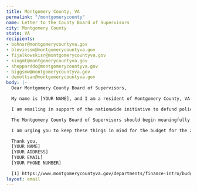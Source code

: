 ```yaml
---
title: Montgomery County, VA
permalink: "/montgomerycounty"
name: Letter to the County Board of Supervisors
city: Montgomery County
state: VA
recipients:
- bohnsr@montgomerycountyva.gov
- blevinssm@montgomerycountyva.gov
- fijalkowskisr@montgomerycountyva.gov
- kingmt@montgomerycountyva.gov
- shepparddo@montgomerycountyva.gov
- biggsmw@montgomerycountyva.gov
- demottsan@montgomerycountyva.gov
body: |-
  Dear Montgomery County Board of Supervisors,

  My name is [YOUR NAME], and I am a resident of Montgomery County, VA.

  I am emailing in support of the nationwide initiative to defund police departments in favor of supporting community-based public safety measures. The Approved Budget for FY 2020 states that $15,003,161 is allocated to the Sheriff, accounting for 81% of total public safety funds. Compared to the $9,416,204 allocated to all Health and Welfare services, this is enormously out of proportion with the needs and values of our community [1]. The Montgomery County Board of Supervisors should adopt a budget that prioritizes community well-being, and redirects funding away from the Sheriff’s department. Additionally, given the likely budget shortfalls resulting from the pandemic, now is an urgent time to re-evaluate the priorities of our County.

  The Montgomery County Board of Supervisors should begin meaningfully reallocating Sheriff Department funds to programs proven to more effectively promote a safe and equitable community. We need funding for community-based mental health services, substance abuse treatment services, affordable housing programs, schools and childcare, public health, sustainability, and infrastructure. Additionally, police officers should not be the first resource for every crisis. I demand a budget that reflects the needs and values of Montgomery County residents. We must take a hard look at the way the current system fails to serve-and in fact actively harms-our community, and come together to reimagine the role of law enforcement in our County.

  I am urging you to keep these things in mind for the budget for the 2020-2021 fiscal year and to invest in the people, not the police.

  Thank you,
  [YOUR NAME]
  [YOUR ADDRESS]
  [YOUR EMAIL]
  [YOUR PHONE NUMBER]

  [1] https://www.montgomerycountyva.gov/departments/finance-intro/budget
layout: email
---
```


